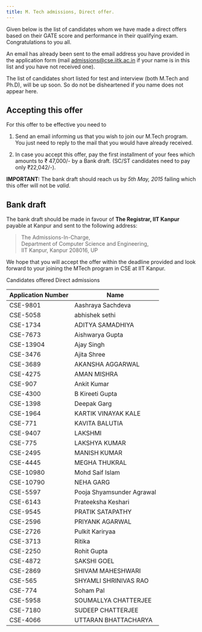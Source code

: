 ```yaml
---
title: M. Tech admissions, Direct offer.
---
```


Given below is the list of candidates whom we have made a direct
offers based on their GATE score and performance in their qualifying
exam. Congratulations to you all.


<!--more-->

An email has already been sent to the email address you have provided
in the application form (mail <admissions@cse.iitk.ac.in> if your name
is in this list and you have not received one).

The list of candidates short listed for test and interview (both
M.Tech and Ph.D), will be up soon. So do not be disheartened if you name
does not appear here.

Accepting this offer
--------------------

For this offer to be effective you need to

1. Send an email informing us that you wish to join our M.Tech
   program. You just need to reply to the mail that you would have already
   received.

2. In case you accept this offer, pay the first installment of your
   fees which amounts to ₹ 47,000/- by a Bank draft. (SC/ST candidates
   need to pay only ₹22,042/-).

**IMPORTANT:** The bank draft should reach us by *5th May, 2015*
failing which this offer will not be *valid*. 

Bank draft
----------

The bank draft should be made in favour of **The Registrar, IIT
Kanpur** payable at Kanpur and sent to the following address:

> The Admissions-In-Charge,\
> Department of Computer Science and Engineering,\
> IIT Kanpur, Kanpur 208016, UP

We hope that you will accept the offer within the deadline provided
and look forward to your joining the MTech program in CSE at IIT
Kanpur.



<div class="panel panel-default">
<div class="panel-heading">Candidates offered Direct admissions</div>

<table class='table table-striped table-hover table-bordered table-condensed'>
  <thead>
         <tr><th>Application Number</th><th>Name</th></tr>
  </thead>
  <tbody>
         <tr><td>CSE-9801</td><td>Aashraya Sachdeva</td></tr>
<tr><td>CSE-5058</td><td>abhishek sethi</td></tr>
<tr><td>CSE-1734</td><td>ADITYA SAMADHIYA</td></tr>
<tr><td>CSE-7673</td><td>Aishwarya Gupta</td></tr>
<tr><td>CSE-13904</td><td>Ajay Singh</td></tr>
<tr><td>CSE-3476</td><td>Ajita Shree</td></tr>
<tr><td>CSE-3689</td><td>AKANSHA AGGARWAL</td></tr>
<tr><td>CSE-4275</td><td>AMAN MISHRA</td></tr>
<tr><td>CSE-907</td><td>Ankit Kumar</td></tr>
<tr><td>CSE-4300</td><td>B Kireeti Gupta</td></tr>
<tr><td>CSE-1398</td><td>Deepak Garg</td></tr>
<tr><td>CSE-1964</td><td>KARTIK VINAYAK KALE</td></tr>
<tr><td>CSE-771</td><td>KAVITA BALUTIA</td></tr>
<tr><td>CSE-9407</td><td>LAKSHMI</td></tr>
<tr><td>CSE-775</td><td>LAKSHYA KUMAR</td></tr>
<tr><td>CSE-2495</td><td>MANISH KUMAR</td></tr>
<tr><td>CSE-4445</td><td>MEGHA THUKRAL</td></tr>
<tr><td>CSE-10980</td><td>Mohd Saif Islam</td></tr>
<tr><td>CSE-10790</td><td>NEHA GARG</td></tr>
<tr><td>CSE-5597</td><td>Pooja Shyamsunder Agrawal</td></tr>
<tr><td>CSE-6143</td><td>Prateeksha Keshari</td></tr>
<tr><td>CSE-9545</td><td>PRATIK SATAPATHY</td></tr>
<tr><td>CSE-2596</td><td>PRIYANK AGARWAL</td></tr>
<tr><td>CSE-2726</td><td>Pulkit Kariryaa</td></tr>
<tr><td>CSE-3713</td><td>Ritika</td></tr>
<tr><td>CSE-2250</td><td>Rohit Gupta</td></tr>
<tr><td>CSE-4872</td><td>SAKSHI GOEL</td></tr>
<tr><td>CSE-2869</td><td>SHIVAM MAHESHWARI</td></tr>
<tr><td>CSE-565</td><td>SHYAMLI SHRINIVAS RAO</td></tr>
<tr><td>CSE-774</td><td>Soham Pal</td></tr>
<tr><td>CSE-5958</td><td>SOUMALLYA CHATTERJEE</td></tr>
<tr><td>CSE-7180</td><td>SUDEEP CHATTERJEE</td></tr>
<tr><td>CSE-4066</td><td>UTTARAN BHATTACHARYA</td></tr>

  </tbody>
  </table>

</div>
